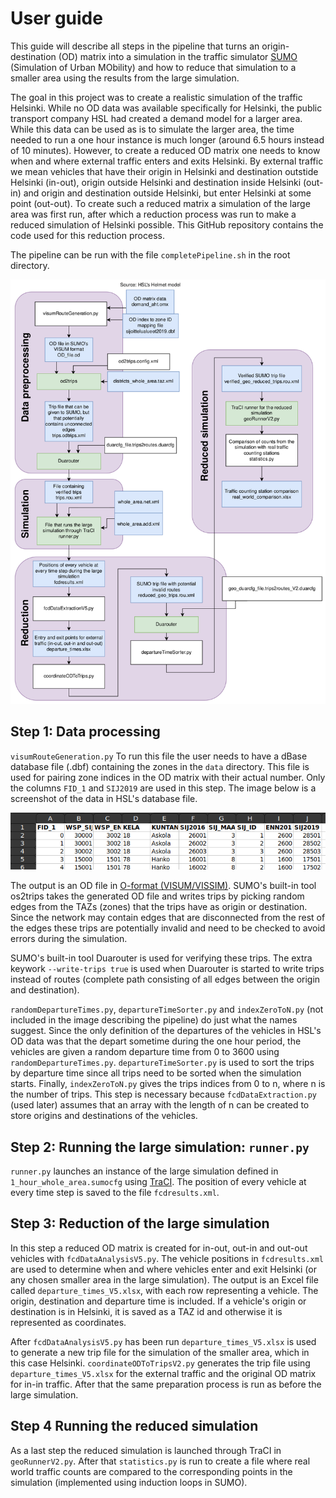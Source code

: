 # User guide
This guide will describe all steps in the pipeline that turns an origin-destination (OD) matrix into a simulation in the traffic simulator [SUMO](https://www.eclipse.org/sumo/) (Simulation of Urban MObility) and how to reduce that simulation to a smaller area using the results from the large simulation.

The goal in this project was to create a realistic simulation of the traffic Helsinki. While no OD data was available specifically for Helsinki, the public transport company HSL had created a demand model for a larger area. While this data can be used as is to simulate the larger area, the time needed to run a one hour instance is much longer (around 6.5 hours instead of 10 minutes). However, to create a reduced OD matrix one needs to know when and where external traffic enters and exits Helsinki. By external traffic we mean vehicles that have their origin in Helsinki and destination outstide Helsinki (in-out), origin outside Helsinki and destination inside Helsinki (out-in) and origin and destination outside Helsinki, but enter Helsinki at some point (out-out). To create such a reduced matrix a simulation of the large area was first run, after which a reduction process was run to make a reduced simulation of Helsinki possible. This GitHub repository contains the code used for this reduction process.

The pipeline can be run with the file `completePipeline.sh` in the root directory.

<img src="media/pipeline.png" alt= “” width="900" height="value">

## Step 1: Data processing
`visumRouteGeneration.py`
To run this file the user needs to have a dBase database file (.dbf) containing the zones in the `data` directory. This file is used for pairing zone indices in the OD matrix with their actual number. Only the columns `FID_1` and `SIJ2019` are used in this step. The image below is a screenshot of the data in HSL's database file.

![DBF file](media/dbf_file.png)

The output is an OD file in [O-format (VISUM/VISSIM)](https://sumo.dlr.de/docs/Demand/Importing_O/D_Matrices.html#the_o-format_visumvissim). SUMO's built-in tool  os2trips takes the generated OD file and writes trips by picking random edges from the TAZs (zones) that the trips have as origin or destination. Since the network may contain edges that are disconnected from the rest of the edges these trips are potentially invalid and need to be checked to avoid errors during the simulation.

SUMO's built-in tool Duarouter is used for verifying these trips. The extra keywork `--write-trips true` is used when Duarouter is started to write trips instead of routes (complete path consisting of all edges between the origin and destination).

`randomDepartureTimes.py`, `departureTimeSorter.py` and `indexZeroToN.py` (not included in the image describing the pipeline) do just what the names suggest. Since the only definition of the departures of the vehicles in HSL's OD data was that the depart sometime during the one hour period, the vehicles are given a random departure time from 0 to 3600 using `randomDepartureTimes.py`. `departureTimeSorter.py` is used to sort the trips by departure time since all trips need to be sorted when the simulation starts. Finally, `indexZeroToN.py` gives the trips indices from 0 to n, where n is the number of trips. This step is necessary because `fcdDataExtraction.py` (used later) assumes that an array with the length of n can be created to store origins and destinations of the vehicles.

## Step 2: Running the large simulation: `runner.py`
`runner.py` launches an instance of the large simulation defined in `1_hour_whole_area.sumocfg` using [TraCI](https://sumo.dlr.de/docs/TraCI.html). The position of every vehicle at every time step is saved to the file `fcdresults.xml`.

## Step 3: Reduction of the large simulation
In this step a reduced OD matrix is created for in-out, out-in and out-out vehicles with `fcdDataAnalysisV5.py`. The vehicle positions in `fcdresults.xml` are used to determine when and where vehicles enter and exit Helsinki (or any chosen smaller area in the large simulation). The output is an Excel file called `departure_times_V5.xlsx`, with each row representing a vehicle. The origin, destination and departure time is included. If a vehicle's origin or destination is in Helsinki, it is saved as a TAZ id and otherwise it is represented as coordinates.

After `fcdDataAnalysisV5.py` has been run `departure_times_V5.xlsx` is used to generate a new trip file for the simulation of the smaller area, which in this case Helsinki. `coordinateODToTripsV2.py` generates the trip file using `departure_times_V5.xlsx` for the external traffic and the original OD matrix for in-in traffic. After that the same preparation process is run as before the large simulation.

## Step 4 Running the reduced simulation
As a last step the reduced simulation is launched through TraCI in `geoRunnerV2.py`. After that `statistics.py` is run to create a file where real world traffic counts are compared to the corresponding points in the simulation (implemented using induction loops in SUMO).

<!-- ## Changes that could improve the project
Rename the output file in `visumRouteGeneration.py` to "SUMO_OD_file.od". -->

